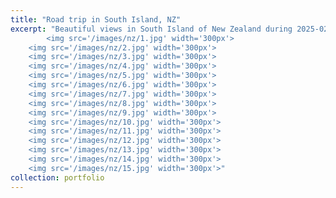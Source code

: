 ```yaml
---
title: "Road trip in South Island, NZ"
excerpt: "Beautiful views in South Island of New Zealand during 2025-02-15 to 2025-02-20.<br/>
        <img src='/images/nz/1.jpg' width='300px'>
	<img src='/images/nz/2.jpg' width='300px'>
	<img src='/images/nz/3.jpg' width='300px'>
 	<img src='/images/nz/4.jpg' width='300px'>
	<img src='/images/nz/5.jpg' width='300px'>
	<img src='/images/nz/6.jpg' width='300px'>
 	<img src='/images/nz/7.jpg' width='300px'>
	<img src='/images/nz/8.jpg' width='300px'>
	<img src='/images/nz/9.jpg' width='300px'>
	<img src='/images/nz/10.jpg' width='300px'>
 	<img src='/images/nz/11.jpg' width='300px'>
 	<img src='/images/nz/12.jpg' width='300px'>
	<img src='/images/nz/13.jpg' width='300px'>
	<img src='/images/nz/14.jpg' width='300px'>
	<img src='/images/nz/15.jpg' width='300px'>"
collection: portfolio
---
```

